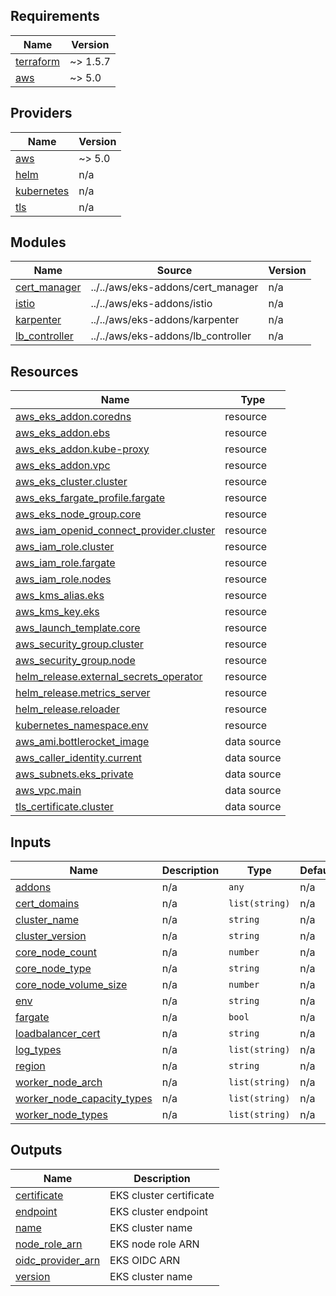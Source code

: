 <!-- BEGIN_TF_DOCS -->
## Requirements

| Name | Version |
|------|---------|
| <a name="requirement_terraform"></a> [terraform](#requirement\_terraform) | ~> 1.5.7 |
| <a name="requirement_aws"></a> [aws](#requirement\_aws) | ~> 5.0 |

## Providers

| Name | Version |
|------|---------|
| <a name="provider_aws"></a> [aws](#provider\_aws) | ~> 5.0 |
| <a name="provider_helm"></a> [helm](#provider\_helm) | n/a |
| <a name="provider_kubernetes"></a> [kubernetes](#provider\_kubernetes) | n/a |
| <a name="provider_tls"></a> [tls](#provider\_tls) | n/a |

## Modules

| Name | Source | Version |
|------|--------|---------|
| <a name="module_cert_manager"></a> [cert\_manager](#module\_cert\_manager) | ../../aws/eks-addons/cert_manager | n/a |
| <a name="module_istio"></a> [istio](#module\_istio) | ../../aws/eks-addons/istio | n/a |
| <a name="module_karpenter"></a> [karpenter](#module\_karpenter) | ../../aws/eks-addons/karpenter | n/a |
| <a name="module_lb_controller"></a> [lb\_controller](#module\_lb\_controller) | ../../aws/eks-addons/lb_controller | n/a |

## Resources

| Name | Type |
|------|------|
| [aws_eks_addon.coredns](https://registry.terraform.io/providers/hashicorp/aws/latest/docs/resources/eks_addon) | resource |
| [aws_eks_addon.ebs](https://registry.terraform.io/providers/hashicorp/aws/latest/docs/resources/eks_addon) | resource |
| [aws_eks_addon.kube-proxy](https://registry.terraform.io/providers/hashicorp/aws/latest/docs/resources/eks_addon) | resource |
| [aws_eks_addon.vpc](https://registry.terraform.io/providers/hashicorp/aws/latest/docs/resources/eks_addon) | resource |
| [aws_eks_cluster.cluster](https://registry.terraform.io/providers/hashicorp/aws/latest/docs/resources/eks_cluster) | resource |
| [aws_eks_fargate_profile.fargate](https://registry.terraform.io/providers/hashicorp/aws/latest/docs/resources/eks_fargate_profile) | resource |
| [aws_eks_node_group.core](https://registry.terraform.io/providers/hashicorp/aws/latest/docs/resources/eks_node_group) | resource |
| [aws_iam_openid_connect_provider.cluster](https://registry.terraform.io/providers/hashicorp/aws/latest/docs/resources/iam_openid_connect_provider) | resource |
| [aws_iam_role.cluster](https://registry.terraform.io/providers/hashicorp/aws/latest/docs/resources/iam_role) | resource |
| [aws_iam_role.fargate](https://registry.terraform.io/providers/hashicorp/aws/latest/docs/resources/iam_role) | resource |
| [aws_iam_role.nodes](https://registry.terraform.io/providers/hashicorp/aws/latest/docs/resources/iam_role) | resource |
| [aws_kms_alias.eks](https://registry.terraform.io/providers/hashicorp/aws/latest/docs/resources/kms_alias) | resource |
| [aws_kms_key.eks](https://registry.terraform.io/providers/hashicorp/aws/latest/docs/resources/kms_key) | resource |
| [aws_launch_template.core](https://registry.terraform.io/providers/hashicorp/aws/latest/docs/resources/launch_template) | resource |
| [aws_security_group.cluster](https://registry.terraform.io/providers/hashicorp/aws/latest/docs/resources/security_group) | resource |
| [aws_security_group.node](https://registry.terraform.io/providers/hashicorp/aws/latest/docs/resources/security_group) | resource |
| [helm_release.external_secrets_operator](https://registry.terraform.io/providers/hashicorp/helm/latest/docs/resources/release) | resource |
| [helm_release.metrics_server](https://registry.terraform.io/providers/hashicorp/helm/latest/docs/resources/release) | resource |
| [helm_release.reloader](https://registry.terraform.io/providers/hashicorp/helm/latest/docs/resources/release) | resource |
| [kubernetes_namespace.env](https://registry.terraform.io/providers/hashicorp/kubernetes/latest/docs/resources/namespace) | resource |
| [aws_ami.bottlerocket_image](https://registry.terraform.io/providers/hashicorp/aws/latest/docs/data-sources/ami) | data source |
| [aws_caller_identity.current](https://registry.terraform.io/providers/hashicorp/aws/latest/docs/data-sources/caller_identity) | data source |
| [aws_subnets.eks_private](https://registry.terraform.io/providers/hashicorp/aws/latest/docs/data-sources/subnets) | data source |
| [aws_vpc.main](https://registry.terraform.io/providers/hashicorp/aws/latest/docs/data-sources/vpc) | data source |
| [tls_certificate.cluster](https://registry.terraform.io/providers/hashicorp/tls/latest/docs/data-sources/certificate) | data source |

## Inputs

| Name | Description | Type | Default | Required |
|------|-------------|------|---------|:--------:|
| <a name="input_addons"></a> [addons](#input\_addons) | n/a | `any` | n/a | yes |
| <a name="input_cert_domains"></a> [cert\_domains](#input\_cert\_domains) | n/a | `list(string)` | n/a | yes |
| <a name="input_cluster_name"></a> [cluster\_name](#input\_cluster\_name) | n/a | `string` | n/a | yes |
| <a name="input_cluster_version"></a> [cluster\_version](#input\_cluster\_version) | n/a | `string` | n/a | yes |
| <a name="input_core_node_count"></a> [core\_node\_count](#input\_core\_node\_count) | n/a | `number` | n/a | yes |
| <a name="input_core_node_type"></a> [core\_node\_type](#input\_core\_node\_type) | n/a | `string` | n/a | yes |
| <a name="input_core_node_volume_size"></a> [core\_node\_volume\_size](#input\_core\_node\_volume\_size) | n/a | `number` | n/a | yes |
| <a name="input_env"></a> [env](#input\_env) | n/a | `string` | n/a | yes |
| <a name="input_fargate"></a> [fargate](#input\_fargate) | n/a | `bool` | n/a | yes |
| <a name="input_loadbalancer_cert"></a> [loadbalancer\_cert](#input\_loadbalancer\_cert) | n/a | `string` | n/a | yes |
| <a name="input_log_types"></a> [log\_types](#input\_log\_types) | n/a | `list(string)` | n/a | yes |
| <a name="input_region"></a> [region](#input\_region) | n/a | `string` | n/a | yes |
| <a name="input_worker_node_arch"></a> [worker\_node\_arch](#input\_worker\_node\_arch) | n/a | `list(string)` | n/a | yes |
| <a name="input_worker_node_capacity_types"></a> [worker\_node\_capacity\_types](#input\_worker\_node\_capacity\_types) | n/a | `list(string)` | n/a | yes |
| <a name="input_worker_node_types"></a> [worker\_node\_types](#input\_worker\_node\_types) | n/a | `list(string)` | n/a | yes |

## Outputs

| Name | Description |
|------|-------------|
| <a name="output_certificate"></a> [certificate](#output\_certificate) | EKS cluster certificate |
| <a name="output_endpoint"></a> [endpoint](#output\_endpoint) | EKS cluster endpoint |
| <a name="output_name"></a> [name](#output\_name) | EKS cluster name |
| <a name="output_node_role_arn"></a> [node\_role\_arn](#output\_node\_role\_arn) | EKS node role ARN |
| <a name="output_oidc_provider_arn"></a> [oidc\_provider\_arn](#output\_oidc\_provider\_arn) | EKS OIDC ARN |
| <a name="output_version"></a> [version](#output\_version) | EKS cluster name |
<!-- END_TF_DOCS -->
